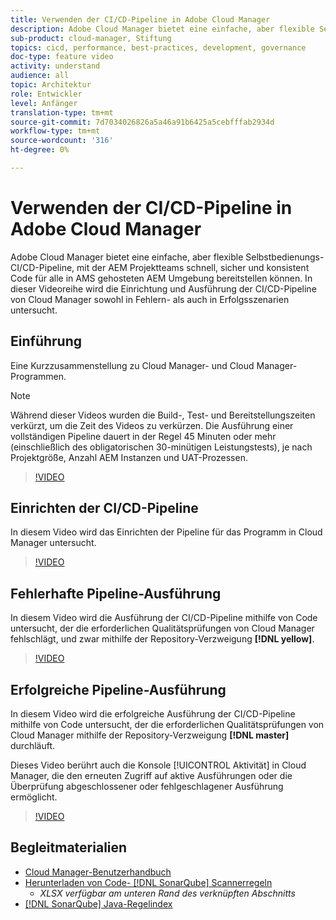 ```yaml
---
title: Verwenden der CI/CD-Pipeline in Adobe Cloud Manager
description: Adobe Cloud Manager bietet eine einfache, aber flexible Selbstbedienungs-CI/CD-Pipeline, mit der AEM Projektteams schnell, sicher und konsistent Code für alle in AMS gehosteten AEM Umgebung bereitstellen können. In dieser Videoreihe wird die Einrichtung und Ausführung der CI/CD-Pipeline von Cloud Manager sowohl in Fehlern- als auch in Erfolgsszenarien untersucht.
sub-product: cloud-manager, Stiftung
topics: cicd, performance, best-practices, development, governance
doc-type: feature video
activity: understand
audience: all
topic: Architektur
role: Entwickler
level: Anfänger
translation-type: tm+mt
source-git-commit: 7d7034026826a5a46a91b6425a5cebfffab2934d
workflow-type: tm+mt
source-wordcount: '316'
ht-degree: 0%

---
```



# Verwenden der CI/CD-Pipeline in Adobe Cloud Manager

Adobe Cloud Manager bietet eine einfache, aber flexible Selbstbedienungs-CI/CD-Pipeline, mit der AEM Projektteams schnell, sicher und konsistent Code für alle in AMS gehosteten AEM Umgebung bereitstellen können. In dieser Videoreihe wird die Einrichtung und Ausführung der CI/CD-Pipeline von Cloud Manager sowohl in Fehlern- als auch in Erfolgsszenarien untersucht.

## Einführung

Eine Kurzzusammenstellung zu Cloud Manager- und Cloud Manager-Programmen.

>[!NOTE]
>
>Während dieser Videos wurden die Build-, Test- und Bereitstellungszeiten verkürzt, um die Zeit des Videos zu verkürzen. Die Ausführung einer vollständigen Pipeline dauert in der Regel 45 Minuten oder mehr (einschließlich des obligatorischen 30-minütigen Leistungstests), je nach Projektgröße, Anzahl AEM Instanzen und UAT-Prozessen.

>[!VIDEO](https://video.tv.adobe.com/v/23082/?quality=12&learn=on)

## Einrichten der CI/CD-Pipeline

In diesem Video wird das Einrichten der Pipeline für das Programm in Cloud Manager untersucht.

>[!VIDEO](https://video.tv.adobe.com/v/23083/?quality=12&learn=on)

## Fehlerhafte Pipeline-Ausführung

In diesem Video wird die Ausführung der CI/CD-Pipeline mithilfe von Code untersucht, der die erforderlichen Qualitätsprüfungen von Cloud Manager fehlschlägt, und zwar mithilfe der Repository-Verzweigung **[!DNL yellow]**.

>[!VIDEO](https://video.tv.adobe.com/v/23084/?quality=12&learn=on)

## Erfolgreiche Pipeline-Ausführung

In diesem Video wird die erfolgreiche Ausführung der CI/CD-Pipeline mithilfe von Code untersucht, der die erforderlichen Qualitätsprüfungen von Cloud Manager mithilfe der Repository-Verzweigung **[!DNL master]** durchläuft.

Dieses Video berührt auch die Konsole [!UICONTROL Aktivität] in Cloud Manager, die den erneuten Zugriff auf aktive Ausführungen oder die Überprüfung abgeschlossener oder fehlgeschlagener Ausführung ermöglicht.

>[!VIDEO](https://video.tv.adobe.com/v/23085/?quality=12&learn=on)

## Begleitmaterialien

* [Cloud Manager-Benutzerhandbuch](https://helpx.adobe.com/experience-manager/cloud-manager/user-guide.html)
* [Herunterladen von Code- [!DNL SonarQube] Scannerregeln](https://helpx.adobe.com/experience-manager/cloud-manager/using/understand-your-test-results.html#CodeQualityTesting)
   * *XLSX verfügbar am unteren Rand des verknüpften Abschnitts*
* [[!DNL SonarQube] Java-Regelindex](https://rules.sonarsource.com/java/)
